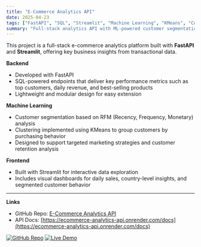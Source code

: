 ```yaml
---
title: "E-Commerce Analytics API"
date: 2025-04-23
tags: ["FastAPI", "SQL", "Streamlit", "Machine Learning", "KMeans", "Customer Segmentation"]
summary: "Full-stack analytics API with ML-powered customer segmentation using RFM and KMeans"
---
```


This project is a full-stack e-commerce analytics platform built with **FastAPI** and **Streamlit**, offering key business insights from transactional data.

**Backend**  
- Developed with FastAPI  
- SQL-powered endpoints that deliver key performance metrics such as top customers, daily revenue, and best-selling products  
- Lightweight and modular design for easy extension

**Machine Learning**  
- Customer segmentation based on RFM (Recency, Frequency, Monetary) analysis  
- Clustering implemented using KMeans to group customers by purchasing behavior  
- Designed to support targeted marketing strategies and customer retention analysis

**Frontend**  
- Built with Streamlit for interactive data exploration  
- Includes visual dashboards for daily sales, country-level insights, and segmented customer behavior  

---

**Links**  
- GitHub Repo: [E-Commerce Analytics API](https://github.com/anapernalete/ecommerce-analytics-api)  
- API Docs: [https://ecommerce-analytics-api.onrender.com/docs](https://ecommerce-analytics-api.onrender.com/docs)

[![GitHub Repo](https://img.shields.io/badge/View%20Code-GitHub-black?logo=github)](https://github.com/anapernalete/ecommerce-analytics-api)
[![Live Demo](https://img.shields.io/badge/Launch-Demo-blue)](https://ecommerce-analytics-api.onrender.com/docs)